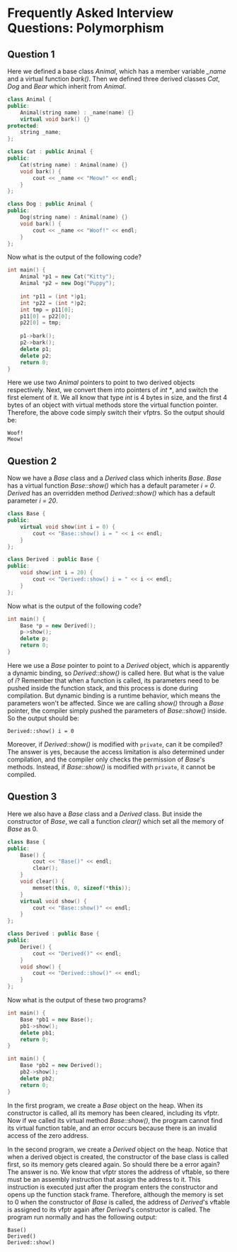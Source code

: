 # Frequently Asked Interview Questions: Polymorphism

## Question 1

Here we defined a base class *Animal*, which has a member variable *_name* and a virtual function *bark()*. Then we defined three derived classes *Cat*, *Dog* and *Bear* which inherit from *Animal*.

```cpp
class Animal {
public:
    Animal(string name) : _name(name) {}
    virtual void bark() {}
protected:
    string _name;
};

class Cat : public Animal {
public:
    Cat(string name) : Animal(name) {}
    void bark() {
        cout << _name << "Meow!" << endl;
    }
};

class Dog : public Animal {
public:
    Dog(string name) : Animal(name) {}
    void bark() {
        cout << _name << "Woof!" << endl;
    }
};
```

Now what is the output of the following code?

```cpp
int main() {
    Animal *p1 = new Cat("Kitty");
    Animal *p2 = new Dog("Puppy");
    
    int *p11 = (int *)p1;
    int *p22 = (int *)p2;
    int tmp = p11[0];
    p11[0] = p22[0];
    p22[0] = tmp;
    
    p1->bark();
    p2->bark();
    delete p1;
    delete p2;
    return 0;
}
```

Here we use two *Animal* pointers to point to two derived objects respectively. Next, we convert them into pointers of *int \**, and switch the first element of it. We all know that type *int* is 4 bytes in size, and the first 4 bytes of an object with virtual methods store the virtual function pointer. Therefore, the above code simply switch their vfptrs. So the output should be:

```
Woof!
Meow!
```

## Question 2

Now we have a *Base* class and a *Derived* class which inherits *Base*. *Base* has a virtual function *Base::show()* which has a default parameter *i = 0*. *Derived* has an overridden method *Derived::show()* which has a default parameter *i = 20*.

```cpp
class Base {
public:
    virtual void show(int i = 0) {
        cout << "Base::show() i = " << i << endl; 
    }
};

class Derived : public Base {
public:
    void show(int i = 20) {
        cout << "Derived::show() i = " << i << endl;
    }
};
```

Now what is the output of the following code?

```cpp
int main() {
    Base *p = new Derived();
    p->show();
    delete p;
    return 0;
}
```

Here we use a *Base* pointer to point to a *Derived* object, which is apparently a dynamic binding, so *Derived::show()* is called here. But what is the value of *i*? Remember that when a function is called, its parameters need to be pushed inside the function stack, and this process is done during compilation. But dynamic binding is a runtime behavior, which means the parameters won't be affected. Since we are calling *show()* through a *Base* pointer, the compiler simply pushed the parameters of *Base::show()* inside. So the output should be:

```
Derived::show() i = 0
```

Moreover, if *Derived::show()* is modified with `private`, can it be compiled? The answer is yes, because the access limitation is also determined under compilation, and the compiler only checks the permission of *Base*'s methods. Instead, if *Base::show()* is modified with `private`, it cannot be compiled.

## Question 3

Here we also have a *Base* class and a *Derived* class. But inside the constructor of *Base*, we call a function *clear()* which set all the memory of *Base* as 0.

```cpp
class Base {
public:
    Base() {
        cout << "Base()" << endl;
        clear();
    }
    void clear() {
        memset(this, 0, sizeof(*this));
    }
    virtual void show() {
        cout << "Base::show()" << endl;
    }
};

class Derived : public Base {
public:
    Derive() {
        cout << "Derived()" << endl;
    }
    void show() {
        cout << "Derived::show()" << endl;
    }
};
```

Now what is the output of these two programs?

```cpp
int main() {
    Base *pb1 = new Base();
    pb1->show();
    delete pb1;
    return 0;
}
```

```cpp
int main() {
    Base *pb2 = new Derived();
    pb2->show();
    delete pb2;
    return 0;
}
```

In the first program, we create a *Base* object on the heap. When its constructor is called, all its memory has been cleared, including its vfptr. Now if we called its virtual method *Base::show()*, the program cannot find its virtual function table, and an error occurs because there is an invalid access of the zero address.

In the second program, we create a *Derived* object on the heap. Notice that when a derived object is created, the constructor of the base class is called first, so its memory gets cleared again. So should there be a error again? The answer is no. We know that vfptr stores the address of vftable, so there must be an assembly instruction that assign the address to it. This instruction is executed just after the program enters the constructor and opens up the function stack frame. Therefore, although the memory is set to 0 when the constructor of *Base* is called, the address of *Derived*'s vftable is assigned to its vfptr again after *Derived*'s constructor is called. The program run normally and has the following output:

```
Base()
Derived()
Derived::show()
```



